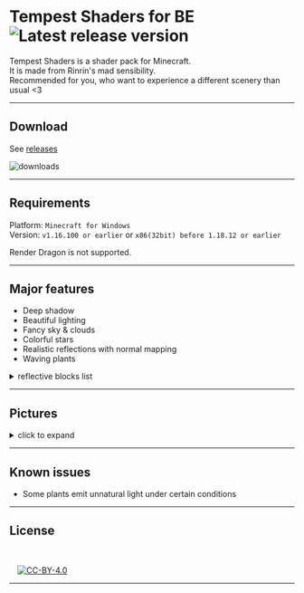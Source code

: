 # **Tempest Shaders for BE** ![Latest release version](https://img.shields.io/github/v/release/Rinrin0413/Tempest_Shaders?color=000&label=Latest%20release&style=flat-square)

Tempest Shaders is a shader pack for Minecraft.  
It is made from Rinrin's mad sensibility.  
Recommended for you, who want to experience a different scenery than usual <3

<!-- Looking for the Java Edition version?
See [@Rinrin0413/Tempest-Shaders_JE](https://github.com/Rinrin0413/Tempest-Shaders_JE) -->

---

## Download 

See [releases](https://github.com/Rinrin0413/Tempest_Shaders/releases)

![downloads](https://img.shields.io/github/downloads/Rinrin0413/Tempest_Shaders/total?style=plastic)

---

## Requirements

Platform: `Minecraft for Windows`<br>
Version: `v1.16.100 or earlier` or `x86(32bit) before 1.18.12 or earlier`

Render Dragon is not supported.

---

## Major features

- Deep shadow
- Beautiful lighting
- Fancy sky & clouds
- Colorful stars
- Realistic reflections with normal mapping
- Waving plants
 
<details>
<summary>reflective blocks list</summary>
<div>

- Chiseled Deepslate
- Cracked Deepslate Bricks
- Cracked Deepslate Tiles
- Deepslate Bricks
- Deepslate {Coal, Copper, Diamond, Emerald, Gold, Iron, Lapis, Redstone} Ore
- Deepslate Tiles
- Polished Deepslate
- {Crimson, Warped} Stem
- Amethyst Block
- Amethyst Cluster
- Ancient Debris
- Anvil
- Bedrock
- Bee Nest(honey)
- Beehive(honey)
- Blast Furnace
- Blue Ice
- Bone Block
- Border
- Brewing Stand
- Brick
- Budding Amethyst
- Cartography Table
- Cauldron
- Cave Vines(berries)
- Chain Command Block
- Chain
- Chiseled Nether Bricks
- Chiseled Polished Blackstone
- Block of Coal
- Coal Ore
- Command Block
- Block of Copper(also waxed ones)
- Copper Ore
- Cracked Nether Bricks
- Cracked Polished Blackstone Bricks
- Crafting Table
- Crying Obsidian
- Cut Copper(also waxed ones)
- Daylight Sensor
- Block of Diamond
- Diamond Ore
- Iron Door
- Dragon Egg
- Block Emerald
- Emerald Ore
- Enchantment Table
- End Portal(frame)
- Exposed Copper(also waxed ones)
- Exposed Cut Copper(also waxed ones)
- Frosted Ice
- Gilded Blackstone
- Glass
- Stained Glasses(all)
- Stained Glass Pane(all)
- Tinted Glass
- Glazed Terracotta(all)
- Glow Item Frame
- Glow Lichen
- Glowstone
- Block of Gold
- Gold Ore
- Honey Block
- Honeycomb Block
- Hopper
- Ice
- Packed Ice
- Iron Bars
- Block of Iron
- Iron Ore
- Iron Trapdoor
- Jigsaw Block
- Lantern
- Lapis Lazuli Block
- Lapis Lazuli Ore
- Large Amethyst Bud
- Lightning Rod
- Lodestone
- Magma Block
- Medium Amethyst Bud
- Monster Spawner
- Nether Brick Block
- Nether Gold Ore
- Block of Netherite
- Obsidian
- Polished Blackstone
- Cracked Polished Blackstone Bricks
- Portal
- Prismarine Bricks
- Dark Prismarine
- Prismarine
- Purpur Block
- Purpur Pillar
- Block of Quartz
- Chiseled Quartz Block
- Pillar Quartz Block
- Quartz Bricks
- Smooth Quartz Block
- Quartz Ore
- Activator Rail
- Detector Rail
- Powered Rail
- Rail
- Block of Raw Copper
- Block of Raw Gold
- Block of Raw Iron
- Red Nether Brick
- Block of Redstone
- Redstone Lamp(also liting ones)
- Redstone Ore
- Repeating Command Block
- Respawn Anchor
- Sea Lantern
- Shroomlight
- Slime Block
- Small Amethyst Bud
- Smithing Table
- Smoker(liting only)
- Soul Lantern
- Polished Andesite
- Polished Diorite
- Polished Granite
- Smooth Stone
- Stone Bricks
- Chiseled Stone Bricks
- Cracked Stone Bricks
- Mossy Stone Bricks
- Stonecutter(newer)
- Structure Block
- Tinted Glass
- Weathered Copper(also waxed ones)
- Weathered Cut Copper(also waxed ones)

</div>
</details>

---

## Pictures

<details>
<summary>click to expand</summary>
<div>

![photo0](assets/images/pictures/photo0.png)
![photo1](assets/images/pictures/photo1.png)
![photo2](assets/images/pictures/photo2.png)
![photo14](assets/images/pictures/photo14.png)
![photo3](assets/images/pictures/photo3.png)
![photo4](assets/images/pictures/photo4.png)
![photo5](assets/images/pictures/photo5.png)
![photo6](assets/images/pictures/photo6.png)
![photo7](assets/images/pictures/photo7.png)
![photo8](assets/images/pictures/photo8.png)
![photo12](assets/images/pictures/photo12.png)
![photo9](assets/images/pictures/photo9.png)
![photo10](assets/images/pictures/photo10.png)
![photo11](assets/images/pictures/photo11.png)
![photo13](assets/images/pictures/photo13.png)
![photo15](assets/images/pictures/photo15.png)

</div>
</details>

---

## Known issues

- Some plants emit unnatural light under certain conditions

---

## License

<br />

&emsp;[![CC-BY-4.0](https://img.shields.io/github/license/Rinrin0413/Tempest_Shaders?color=67BAB3&style=for-the-badge)](./LICENSE)

---